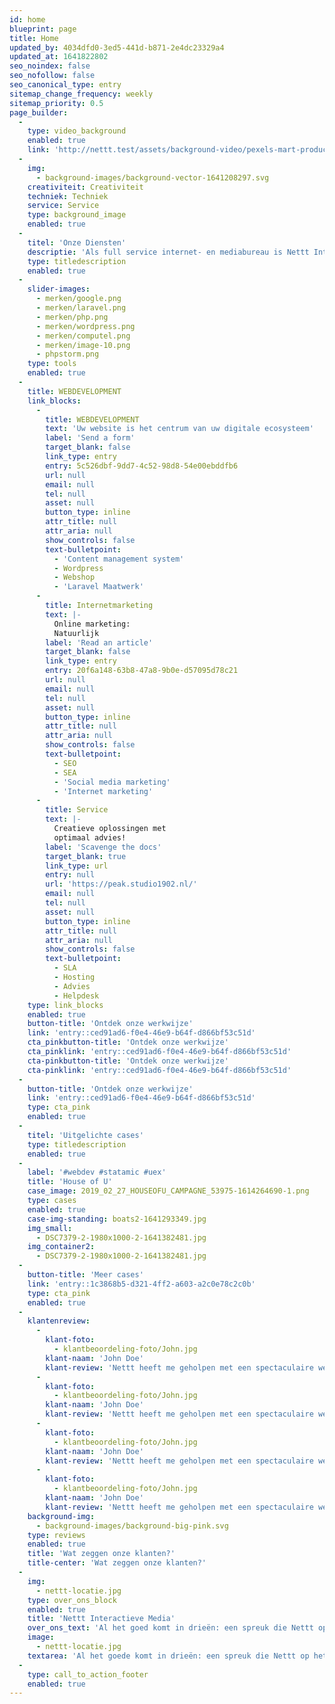 ```yaml
---
id: home
blueprint: page
title: Home
updated_by: 4034dfd0-3ed5-441d-b871-2e4dc23329a4
updated_at: 1641822802
seo_noindex: false
seo_nofollow: false
seo_canonical_type: entry
sitemap_change_frequency: weekly
sitemap_priority: 0.5
page_builder:
  -
    type: video_background
    enabled: true
    link: 'http://nettt.test/assets/background-video/pexels-mart-production-7565453.webm'
  -
    img:
      - background-images/background-vector-1641208297.svg
    creativiteit: Creativiteit
    techniek: Techniek
    service: Service
    type: background_image
    enabled: true
  -
    titel: 'Onze Diensten'
    descriptie: 'Als full service internet- en mediabureau is Nettt Interactieve Media hét aangewezen adres voor advies, webdesign, webdevelopment, content management, zoekmachine-optimalisatie en méér.'
    type: titledescription
    enabled: true
  -
    slider-images:
      - merken/google.png
      - merken/laravel.png
      - merken/php.png
      - merken/wordpress.png
      - merken/computel.png
      - merken/image-10.png
      - phpstorm.png
    type: tools
    enabled: true
  -
    title: WEBDEVELOPMENT
    link_blocks:
      -
        title: WEBDEVELOPMENT
        text: 'Uw website is het centrum van uw digitale ecosysteem'
        label: 'Send a form'
        target_blank: false
        link_type: entry
        entry: 5c526dbf-9dd7-4c52-98d8-54e00ebddfb6
        url: null
        email: null
        tel: null
        asset: null
        button_type: inline
        attr_title: null
        attr_aria: null
        show_controls: false
        text-bulletpoint:
          - 'Content management system'
          - Wordpress
          - Webshop
          - 'Laravel Maatwerk'
      -
        title: Internetmarketing
        text: |-
          Online marketing:
          Natuurlijk
        label: 'Read an article'
        target_blank: false
        link_type: entry
        entry: 20f6a148-63b8-47a8-9b0e-d57095d78c21
        url: null
        email: null
        tel: null
        asset: null
        button_type: inline
        attr_title: null
        attr_aria: null
        show_controls: false
        text-bulletpoint:
          - SEO
          - SEA
          - 'Social media marketing'
          - 'Internet marketing'
      -
        title: Service
        text: |-
          Creatieve oplossingen met
          optimaal advies!
        label: 'Scavenge the docs'
        target_blank: true
        link_type: url
        entry: null
        url: 'https://peak.studio1902.nl/'
        email: null
        tel: null
        asset: null
        button_type: inline
        attr_title: null
        attr_aria: null
        show_controls: false
        text-bulletpoint:
          - SLA
          - Hosting
          - Advies
          - Helpdesk
    type: link_blocks
    enabled: true
    button-title: 'Ontdek onze werkwijze'
    link: 'entry::ced91ad6-f0e4-46e9-b64f-d866bf53c51d'
    cta_pinkbutton-title: 'Ontdek onze werkwijze'
    cta_pinklink: 'entry::ced91ad6-f0e4-46e9-b64f-d866bf53c51d'
    cta-pinkbutton-title: 'Ontdek onze werkwijze'
    cta-pinklink: 'entry::ced91ad6-f0e4-46e9-b64f-d866bf53c51d'
  -
    button-title: 'Ontdek onze werkwijze'
    link: 'entry::ced91ad6-f0e4-46e9-b64f-d866bf53c51d'
    type: cta_pink
    enabled: true
  -
    titel: 'Uitgelichte cases'
    type: titledescription
    enabled: true
  -
    label: '#webdev #statamic #uex'
    title: 'House of U'
    case_image: 2019_02_27_HOUSEOFU_CAMPAGNE_53975-1614264690-1.png
    type: cases
    enabled: true
    case-img-standing: boats2-1641293349.jpg
    img_small:
      - DSC7379-2-1980x1000-2-1641382481.jpg
    img_container2:
      - DSC7379-2-1980x1000-2-1641382481.jpg
  -
    button-title: 'Meer cases'
    link: 'entry::1c3868b5-d321-4ff2-a603-a2c0e78c2c0b'
    type: cta_pink
    enabled: true
  -
    klantenreview:
      -
        klant-foto:
          - klantbeoordeling-foto/John.jpg
        klant-naam: 'John Doe'
        klant-review: 'Nettt heeft me geholpen met een spectaculaire website!'
      -
        klant-foto:
          - klantbeoordeling-foto/John.jpg
        klant-naam: 'John Doe'
        klant-review: 'Nettt heeft me geholpen met een spectaculaire website!'
      -
        klant-foto:
          - klantbeoordeling-foto/John.jpg
        klant-naam: 'John Doe'
        klant-review: 'Nettt heeft me geholpen met een spectaculaire website!'
      -
        klant-foto:
          - klantbeoordeling-foto/John.jpg
        klant-naam: 'John Doe'
        klant-review: 'Nettt heeft me geholpen met een spectaculaire website!'
    background-img:
      - background-images/background-big-pink.svg
    type: reviews
    enabled: true
    title: 'Wat zeggen onze klanten?'
    title-center: 'Wat zeggen onze klanten?'
  -
    img:
      - nettt-locatie.jpg
    type: over_ons_block
    enabled: true
    title: 'Nettt Interactieve Media'
    over_ons_text: 'Al het goed komt in drieën: een spreuk die Nettt op het lijf is geschreven.'
    image:
      - nettt-locatie.jpg
    textarea: 'Al het goede komt in drieën: een spreuk die Nettt op het lijf is geschreven!'
  -
    type: call_to_action_footer
    enabled: true
---
```

